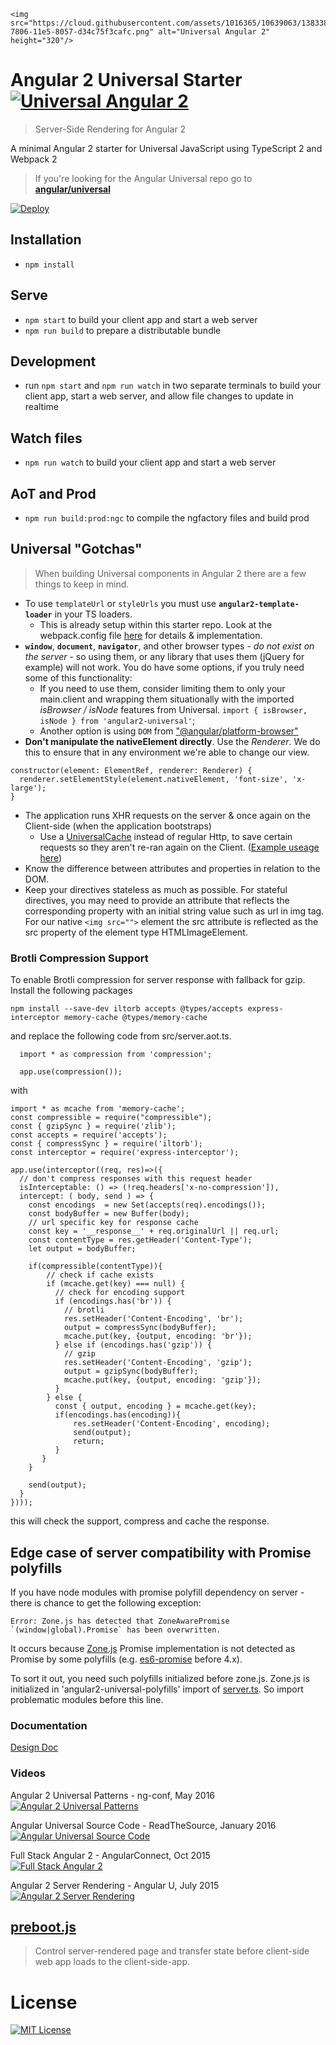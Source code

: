 
<p align="center">

    <img src="https://cloud.githubusercontent.com/assets/1016365/10639063/138338bc-7806-11e5-8057-d34c75f3cafc.png" alt="Universal Angular 2" height="320"/>

</p>

# Angular 2 Universal Starter [![Universal Angular 2](https://img.shields.io/badge/universal-angular2-brightgreen.svg?style=flat)](https://github.com/angular/universal)
> Server-Side Rendering for Angular 2

A minimal Angular 2 starter for Universal JavaScript using TypeScript 2 and Webpack 2

> If you're looking for the Angular Universal repo go to [**angular/universal**](https://github.com/angular/universal)  

[![Deploy](https://www.herokucdn.com/deploy/button.svg)](https://heroku.com/deploy)


## Installation

* `npm install`

## Serve

* `npm start` to build your client app and start a web server
* `npm run build` to prepare a distributable bundle

## Development
* run `npm start` and `npm run watch` in two separate terminals to build your client app, start a web server, and allow file changes to update in realtime

## Watch files
* `npm run watch` to build your client app and start a web server

## AoT and Prod
* `npm run build:prod:ngc` to compile the ngfactory files and build prod

## Universal "Gotchas"

> When building Universal components in Angular 2 there are a few things to keep in mind.

 - To use `templateUrl` or `styleUrls` you must use **`angular2-template-loader`** in your TS loaders.
    - This is already setup within this starter repo. Look at the webpack.config file [here](https://github.com/angular/universal-starter/blob/master/webpack.config.ts) for details & implementation.
 - **`window`**, **`document`**, **`navigator`**, and other browser types - _do not exist on the server_ - so using them, or any library that uses them (jQuery for example) will not work. You do have some options, if you truly need some of this functionality:
    - If you need to use them, consider limiting them to only your main.client and wrapping them situationally with the imported *isBrowser / isNode* features from Universal.  `import { isBrowser, isNode } from 'angular2-universal'`;
    - Another option is using `DOM` from ["@angular/platform-browser"](https://github.com/angular/angular/blob/e3687706c71beb7c9dbdae1bbb5fbbcea588c476/modules/%40angular/platform-browser/src/dom/dom_adapter.ts#L34)
 - **Don't manipulate the nativeElement directly**. Use the _Renderer_. We do this to ensure that in any environment we're able to change our view.
```
constructor(element: ElementRef, renderer: Renderer) {
  renderer.setElementStyle(element.nativeElement, 'font-size', 'x-large');
}
```
 - The application runs XHR requests on the server & once again on the Client-side (when the application bootstraps)
    - Use a [UniversalCache](https://github.com/angular/universal-starter/blob/master/src/%2Bapp/shared/model/model.service.ts#L34-L50) instead of regular Http, to save certain requests so they aren't re-ran again on the Client. ([Example useage here](https://github.com/angular/universal-starter/blob/cc71e2d5b2d783f2bb52eebd1b5c6fa0ba23f08a/src/%2Bapp/%2Bhome/home.component.ts#L22-L24))
 - Know the difference between attributes and properties in relation to the DOM.
 - Keep your directives stateless as much as possible. For stateful directives, you may need to provide an attribute that reflects the corresponding property with an initial string value such as url in img tag. For our native `<img src="">` element the src attribute is reflected as the src property of the element type HTMLImageElement.

### Brotli Compression Support

To enable Brotli compression for server response with fallback for gzip.  Install the following packages
```
npm install --save-dev iltorb accepts @types/accepts express-interceptor memory-cache @types/memory-cache
```
and replace the following code from src/server.aot.ts.
```
  import * as compression from 'compression';

  app.use(compression());
```
with
```
import * as mcache from 'memory-cache';
const compressible = require("compressible");
const { gzipSync } = require('zlib');
const accepts = require('accepts');
const { compressSync } = require('iltorb');
const interceptor = require('express-interceptor');

app.use(interceptor((req, res)=>({
  // don't compress responses with this request header
  isInterceptable: () => (!req.headers['x-no-compression']),
  intercept: ( body, send ) => {
    const encodings  = new Set(accepts(req).encodings());
    const bodyBuffer = new Buffer(body);
    // url specific key for response cache
    const key = '__response__' + req.originalUrl || req.url;
    const contentType = res.getHeader('Content-Type');
    let output = bodyBuffer;
    
    if(compressible(contentType)){
        // check if cache exists
        if (mcache.get(key) === null) {
          // check for encoding support
          if (encodings.has('br')) {
            // brotli
            res.setHeader('Content-Encoding', 'br');
            output = compressSync(bodyBuffer);
            mcache.put(key, {output, encoding: 'br'});
          } else if (encodings.has('gzip')) {
            // gzip
            res.setHeader('Content-Encoding', 'gzip');
            output = gzipSync(bodyBuffer);
            mcache.put(key, {output, encoding: 'gzip'});
          }
        } else {
          const { output, encoding } = mcache.get(key);
          if(encodings.has(encoding)){
              res.setHeader('Content-Encoding', encoding);
              send(output);
              return;
          }
       }
    }

    send(output);
  }
})));
```
this will check the support, compress and cache the response.

## Edge case of server compatibility with Promise polyfills

If you have node modules with promise polyfill dependency on server - there is chance to get the following exception:
```
Error: Zone.js has detected that ZoneAwarePromise `(window|global).Promise` has been overwritten.
```
It occurs because [Zone.js](https://github.com/angular/zone.js/) Promise implementation is not
detected as Promise by some polyfills (e.g. [es6-promise](https://github.com/stefanpenner/es6-promise) before 4.x).

To sort it out, you need such polyfills initialized before zone.js. Zone.js is initialized in 'angular2-universal-polyfills'
import of [server.ts](https://github.com/angular/universal-starter/blob/master/src/server.ts#L4). So import problematic
modules before this line.

### Documentation
[Design Doc](https://docs.google.com/document/d/1q6g9UlmEZDXgrkY88AJZ6MUrUxcnwhBGS0EXbVlYicY)

### Videos
Angular 2 Universal Patterns - ng-conf, May 2016  
[![Angular 2 Universal Patterns](http://img.youtube.com/vi/TCj_oC3m6_U/0.jpg)](https://www.youtube.com/watch?v=TCj_oC3m6_U)

Angular Universal Source Code - ReadTheSource, January 2016  
[![Angular Universal Source Code](http://img.youtube.com/vi/qOjtFjXoebY/0.jpg)](https://www.youtube.com/watch?v=qOjtFjXoebY)

Full Stack Angular 2 - AngularConnect, Oct 2015  
[![Full Stack Angular 2](https://img.youtube.com/vi/MtoHFDfi8FM/0.jpg)](https://www.youtube.com/watch?v=MtoHFDfi8FM)

Angular 2 Server Rendering - Angular U, July 2015  
[![Angular 2 Server Rendering](http://img.youtube.com/vi/0wvZ7gakqV4/0.jpg)](http://www.youtube.com/watch?v=0wvZ7gakqV4)

## [preboot.js](https://github.com/angular/preboot)
> Control server-rendered page and transfer state before client-side web app loads to the client-side-app.

# License
[![MIT License](https://img.shields.io/badge/license-MIT-blue.svg?style=flat)](/LICENSE)

